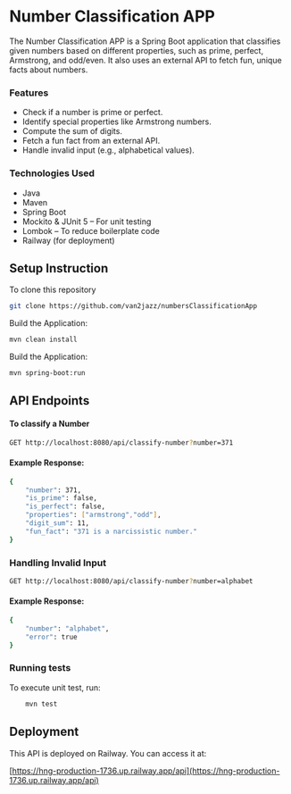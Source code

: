 # Number Classification APP

The Number Classification APP is a Spring Boot application that classifies given numbers based on different properties, such as prime, perfect, Armstrong, and odd/even. It also uses an external API to fetch fun, unique facts about numbers.

### Features

+ Check if a number is prime or perfect.
+ Identify special properties like Armstrong numbers.
+ Compute the sum of digits.
+ Fetch a fun fact from an external API.
+ Handle invalid input (e.g., alphabetical values).
  
### Technologies Used

+ Java
+ Maven 
+ Spring Boot
+ Mockito & JUnit 5 – For unit testing
+ Lombok – To reduce boilerplate code
+ Railway (for deployment)



  
## Setup Instruction

To clone this repository

```bash
git clone https://github.com/van2jazz/numbersClassificationApp
```

Build the Application:

```bash
mvn clean install
```

Build the Application:

```bash
mvn spring-boot:run
```


## API Endpoints
#### To classify a Number

```bash
GET http://localhost:8080/api/classify-number?number=371
```
#### Example Response:
```bash
{
    "number": 371,
    "is_prime": false,
    "is_perfect": false,
    "properties": ["armstrong","odd"],
    "digit_sum": 11,
    "fun_fact": "371 is a narcissistic number."
}
```

### Handling Invalid Input
```bash
GET http://localhost:8080/api/classify-number?number=alphabet
```
#### Example Response:
```bash
{
    "number": "alphabet",
    "error": true
}
```

### Running tests
To execute unit test, run:
```bash
    mvn test
```

## Deployment

This API is deployed on Railway. You can access it at:

[https://hng-production-1736.up.railway.app/api](https://hng-production-1736.up.railway.app/api)

